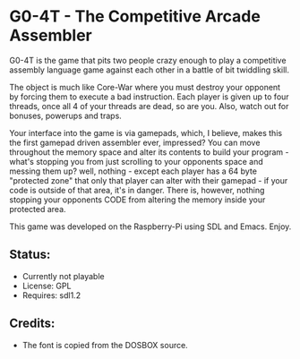 G0-4T - The Competitive Arcade Assembler
========================================


G0-4T is the game that pits two people crazy enough to play a
competitive assembly language game against each other in a battle of
bit twiddling skill.


The object is much like Core-War where you must destroy your opponent
by forcing them to execute a bad instruction. Each player is given up
to four threads, once all 4 of your threads are dead, so are you. Also,
watch out for bonuses, powerups and traps.


Your interface into the game is via gamepads, which, I believe, makes
this the first gamepad driven assembler ever, impressed? You can move
throughout the memory space and alter its contents to build your
program - what's stopping you from just scrolling to your opponents
space and messing them up? well, nothing - except each player has a 64
byte "protected zone" that only that player can alter with their
gamepad - if your code is outside of that area, it's in danger. There
is, however, nothing stopping your opponents CODE from altering the
memory inside your protected area.

This game was developed on the Raspberry-Pi using SDL and Emacs. Enjoy.


Status:
-------

 * Currently not playable
 * License: GPL 
 * Requires: sdl1.2


Credits:
--------

 * The font is copied from the DOSBOX source.



